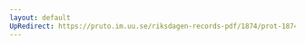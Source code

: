 ```yaml
---
layout: default
UpRedirect: https://pruto.im.uu.se/riksdagen-records-pdf/1874/prot-1874--fk--507/prot-1874--fk--507_006.pdf
---
```

